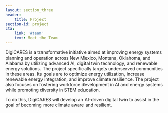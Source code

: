 ```yaml
---
layout: section_three
header:
    title: Project
section-id: project
cta:
    link: '#team'
    text: Meet the Team
---
```


DigiCARES is a transformative initiative aimed at improving energy systems
planning and operation across New Mexico, Montana, Oklahoma, and Alabama by
utilizing advanced AI, digital twin technology, and renewable energy solutions.
The project specifically targets underserved communities in these areas. Its
goals are to optimize energy utilization, increase renewable energy integration,
and improve climate resilience. The project also focuses on fostering workforce
development in AI and energy systems while promoting diversity in STEM
education.

To do this, DigiCARES will develop an AI-driven digital twin to assist in the
goal of becoming more climate aware and resilient.



